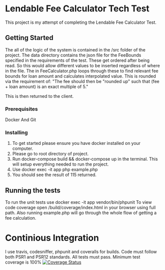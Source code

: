 # Lendable Fee Calculator Tech Test

This project is my attempt of completing the Lendable Fee Calculator Test.

## Getting Started

The all of the logic of the system is contained in the /src folder of the project.
The data directory contains the json file for the FeeBounds specified in the requirements of the test.
These get ordered after being read. So this would allow different values to be inserted regardless of where in the file.
The in FeeCalculator.php loops through these to find relevant fee bounds for loan amount and calculates interpolated value.
This is rounded via the requirement of: "The fee should then be "rounded up" such that (fee + loan amount) is an exact multiple of 5."

This is then returned to the client.

### Prerequisites

Docker And Git

### Installing

1. To get started please ensure you have docker installed on your computer.
2. Please go to root directory of project.
3. Run docker-compose build && docker-compose up in the terminal. This will setup everything needed to run the project.
4. Use docker exec -it app php example.php
5. You should see the result of 115 returned.

## Running the tests

To run the unit tests use docker exec -it app vendor/bin/phpunit
To view code coverage open  /build/coverage/index.html in your browser using full path.
Also running example.php will go through the whole flow of getting a fee calculation.

# Continious Integration
I use travis, codesniffer, phpunit and coveralls for builds.
Code must follow both PSR1 and PSR12 standards.
All tests must pass.
Minimum test coverage is 100% [![Coverage Status](https://coveralls.io/repos/github/rywilson1092/Lendable-Tech-Test/badge.svg?branch=master)](https://coveralls.io/github/rywilson1092/Lendable-Tech-Test?branch=master)

